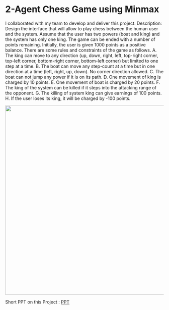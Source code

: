 # 2-Agent Chess Game using Minmax 
I collaborated with my team to develop and deliver this project.
Description: Design the interface that will allow to play chess between the human user and the system. Assume that the user has two powers (boat and king) and the system has only one king. The game can be ended with a number of points remaining. Initially, the user is given 1000 points as a positive balance. There are some rules and constraints of the game as follows.
A.      The king can move to any direction (up, down, right, left, top-right corner, top-left corner, bottom-right corner, bottom-left corner) but limited to one step at a time.
B.      The boat can move any step-count at a time but in one direction at a time (left, right, up, down). No corner direction allowed.
C.      The boat can not jump any power if it is on its path.
D.      One movement of king is charged by 10 points.
E.       One movement of boat is charged by 20 points.
F.       The king of the system can be killed if it steps into the attacking range of the opponent.
G.      The killing of system king can give earnings of 100 points.
H.      If the user loses its king, it will be charged by -100 points.

<img src = "https://github.com/dedipya001/2-agent-Chess_Game_minimax/assets/111869712/9f6e663d-e49a-4b5b-9b13-e01830d3eb4a" width="600" height="600" />


Short PPT on this Project :  <a href="https://www.canva.com/design/DAF0tQFpS3Y/fhHqKJdO3rpQDPhXQ-yftQ/edit?utm_content=DAF0tQFpS3Y&utm_campaign=designshare&utm_medium=link2&utm_source=sharebutton"> PPT </a>


